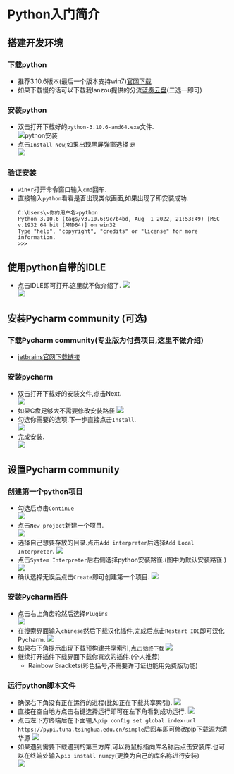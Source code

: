 # Python入门简介
## 搭建开发环境
### 下载python
  - 推荐3.10.6版本(最后一个版本支持win7)[官网下载](https://www.python.org/ftp/python/3.10.6/python-3.10.6-amd64.exe)
  - 如果下载慢的话可以下载我lanzou提供的分流[蓝奏云盘](https://mc29.lanzouv.com/iM46L0g2ju4h)(二选一即可)
### 安装python  
  - 双击打开下载好的`python-3.10.6-amd64.exe`文件.  
  ![python安装](files/images/python安装.png)  
  - 点击`Install Now`,如果出现黑屏弹窗选择 `是`  
    ![](files/images/11-16-21-36.png)
### 验证安装
  - `win+r`打开命令窗口输入`cmd`回车.
  - 直接输入`python`看看是否出现类似画面,如果出现了即安装成功.
    ```ubuntu
    C:\Users\<你的用户名>python
    Python 3.10.6 (tags/v3.10.6:9c7b4bd, Aug  1 2022, 21:53:49) [MSC v.1932 64 bit (AMD64)] on win32
    Type "help", "copyright", "credits" or "license" for more information.
    >>>
    ```  
## 使用python自带的IDLE
- 点击IDLE即可打开.这里就不做介绍了.
  ![](files/images/11-16-22-29-38.png)  
  ![](files/images/11-16-22-30-24.png)  
## 安装Pycharm community (可选) 
### 下载Pycharm community(专业版为付费项目,这里不做介绍)  
  - [jetbrains官网下载链接](https://download.jetbrains.com.cn/python/pycharm-community-2022.2.3.exe)  
### 安装pycharm  
  - 双击打开下载好的安装文件,点击Next.  
  ![](files/images/11-16-21-46.png)  
  - 如果C盘足够大不需要修改安装路径
  ![](files/images/11-16-21-47-14.png)  
  - 勾选你需要的选项.下一步直接点击`Install`.  
  ![](files/images/11-16-21-49-25.png)  
  - 完成安装.  
  ![](files/images/11-16-21-51-17.png)  

## 设置Pycharm community
### 创建第一个python项目
- 勾选后点击`Continue`  
  ![](files/images/image.png.png)   
- 点击`New project`新建一个项目.  
  ![](files/images/11-16-21-53-38.png)  
- 选择自己想要存放的目录.点击`Add interpreter`后选择`Add Local Interpreter`.
  ![](files/images/11-16-21-57-28.png)
- 点击`System Interpreter`后右侧选择python安装路径.(图中为默认安装路径.)  
  ![](files/images/11-16-22-00-22.png)
- 确认选择无误后点击`Create`即可创建第一个项目.
  ![](files/images/11-16-22-02-34.png)
### 安装Pycharm插件
- 点击右上角齿轮然后选择`Plugins`  
  ![](files/images/11-16-22-05-20.png)  
- 在搜索界面输入`chinese`然后下载汉化插件,完成后点击`Restart IDE`即可汉化Pycharm.
  ![](files/images/11-16-22-07-32.png)
- 如果右下角提示出现下载预构建共享索引,点击`始终下载`
  ![](files/images/11-16-22-08-55.png)  
- 继续打开插件下载界面下载你喜欢的插件.(个人推荐)  
  - Rainbow Brackets(彩色括号,不需要许可证也能用免费版功能)
### 运行python脚本文件
- 确保右下角没有正在运行的进程(比如正在下载共享索引).
  ![](files/images/11-16-22-17-28.png)
- 直接在空白地方点击右键选择运行即可在左下角看到成功运行.
  ![](files/images/11-16-22-19-38.png)
- 点击左下方终端后在下面输入`pip config set global.index-url https://pypi.tuna.tsinghua.edu.cn/simple`后回车即可修改pip下载源为清华源
  ![](files/images/11-16-22-21-59.png)  
- 如果遇到需要下载遇到的第三方库,可以将鼠标指向库名称后点击安装库.也可以在终端处输入`pip install numpy`(更换为自己的库名称进行安装)    
  ![](files/images/11-16-22-24-19.png)  